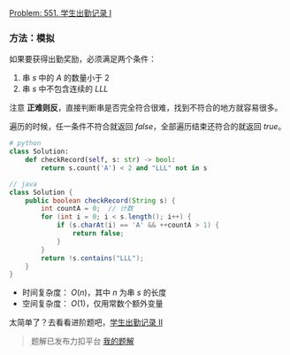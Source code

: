 [Problem: 551. 学生出勤记录 I](https://leetcode.cn/problems/student-attendance-record-i/description/)

### 方法：模拟

如果要获得出勤奖励，必须满足两个条件：

1. 串 $s$ 中的 $A$ 的数量小于 $2$
2. 串 $s$ 中不包含连续的 $LLL$

注意 **正难则反**，直接判断串是否完全符合很难，找到不符合的地方就容易很多。

遍历的时候，任一条件不符合就返回 $false$，全部遍历结束还符合的就返回 $true$。

```Python
# python
class Solution:
    def checkRecord(self, s: str) -> bool:
        return s.count('A') < 2 and "LLL" not in s
```

```java
// java
class Solution {
    public boolean checkRecord(String s) {
        int countA = 0;  // 计数
        for (int i = 0; i < s.length(); i++) {
            if (s.charAt(i) == 'A' && ++countA > 1) {
                return false;
            }
        }
        return !s.contains("LLL");
    }
}
```

- 时间复杂度： $O(n)$，其中 $n$ 为串 $s$ 的长度
- 空间复杂度： $O(1)$，仅用常数个额外变量

太简单了？去看看进阶题吧，[学生出勤记录 II](https://leetcode.cn/problems/student-attendance-record-ii/)

> 题解已发布力扣平台 [我的题解](https://leetcode.cn/problems/student-attendance-record-i/solutions/2884259/mo-ni-yi-ci-bian-li-by-priceless-poincar-s6y0/)
